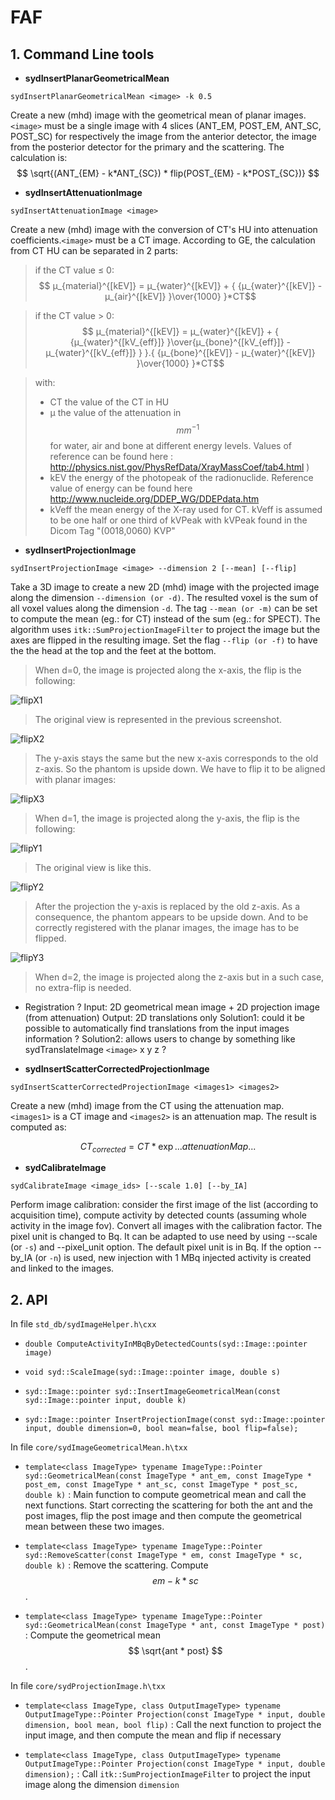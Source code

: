 # FAF

## 1. Command Line tools


- **sydInsertPlanarGeometricalMean**

`sydInsertPlanarGeometricalMean <image> -k 0.5`

Create a new (mhd) image with the geometrical mean of planar images. `<image>`  must be a single image with 4 slices (ANT_EM, POST_EM, ANT_SC, POST_SC) for respectively the image from the anterior detector, the image from the posterior detector for the primary and the scattering. The calculation is:
$$
\sqrt{(ANT_{EM} - k*ANT_{SC}) * flip(POST_{EM} - k*POST_{SC})}
$$

- **sydInsertAttenuationImage**

`sydInsertAttenuationImage <image>`

Create a new (mhd) image with the conversion of CT's HU into attenuation coefficients.`<image>`  must be a CT image. According to GE, the calculation from CT HU can be separated in 2 parts:
 > if the CT value ≤ 0: 
$$ μ_{material}^{[kEV]} = μ_{water}^{[kEV]} + { {μ_{water}^{[kEV]} - μ_{air}^{[kEV]} }\over{1000} }*CT$$

 > if the CT value > 0:
$$ μ_{material}^{[kEV]} = μ_{water}^{[kEV]} + { {μ_{water}^{[kV_{eff}]} }\over{μ_{bone}^{[kV_{eff}]} - μ_{water}^{[kV_{eff}]} } }.{ {μ_{bone}^{[kEV]} - μ_{water}^{[kEV]} }\over{1000} }*CT$$

 > with:
 > - CT the value of the CT in HU
 > - μ the value of the attenuation in $$ mm^{-1} $$ for water, air and bone at different energy levels. Values of reference can be found here : http://physics.nist.gov/PhysRefData/XrayMassCoef/tab4.html )
 > - kEV the energy of the photopeak of the radionuclide. Reference value of energy can be found here http://www.nucleide.org/DDEP_WG/DDEPdata.htm
 > - kVeff the mean energy of the X-ray used for CT. kVeff is assumed to be one half or one third of kVPeak with kVPeak found in the Dicom Tag "(0018,0060) KVP"


- **sydInsertProjectionImage**

`sydInsertProjectionImage <image> --dimension 2 [--mean] [--flip]`

Take a 3D image to create a new 2D (mhd) image with the projected image along the dimension ```--dimension (or -d)```. The resulted voxel is the sum of all voxel values along the dimension `-d`. The tag ```--mean (or -m)``` can be set to compute the mean (eg.: for CT) instead of the sum (eg.: for SPECT). The algorithm uses ```itk::SumProjectionImageFilter``` to project the image but the axes are flipped in the resulting image. Set the flag ```--flip (or -f)``` to have the the head at the top and the feet at the bottom.

> When d=0, the image is projected along the x-axis, the flip is the following:

![flipX1](flipX1.png)

>The original view is represented in the previous screenshot.

![flipX2](flipX2.png)

> The y-axis stays the same but the new x-axis corresponds to the old z-axis. So the phantom is upside down. We have to flip it to be aligned with planar images:

![flipX3](flipX3.png)

> When d=1, the image is projected along the y-axis, the flip is the following:

![flipY1](flipY1.png)

> The original view is like this.

![flipY2](flipY2.png)

> After the projection the y-axis is replaced by the old z-axis. As a consequence, the phantom appears to be upside down. And to be correctly registered with the planar images, the image has to be flipped.

![flipY3](flipY3.png)

> When d=2, the image is projected along the z-axis but in a such case, no extra-flip is needed.

- Registration ?
Input: 2D geometrical mean image + 2D projection image (from attenuation)
Output: 2D translations only
Solution1: could it be possible to automatically find translations from the input images information ? 
Solution2: allows users to change by something like sydTranslateImage `<image>` x y z ?


- **sydInsertScatterCorrectedProjectionImage**

`sydInsertScatterCorrectedProjectionImage <images1> <images2>`

Create a new (mhd) image from the CT using the attenuation map. `<images1>` is a CT image and `<images2>` is an attenuation map. The result is computed as:

$$CT_{corrected} = CT * \exp{...attenuationMap...}$$

- **sydCalibrateImage**

`sydCalibrateImage <image_ids> [--scale 1.0] [--by_IA]`

Perform image calibration: consider the first image of the list (according to
acquisition time), compute activity by detected counts (assuming whole activity
in the image fov). Convert all images with the calibration factor. The pixel
unit is changed to Bq.
It can be adapted to use need by using --scale (or `-s`) and --pixel_unit option.
The default pixel unit is in Bq. If the option --by_IA (or `-n`) is used, new injection
with 1 MBq injected activity is created and linked to the images.


## 2. API

In file `std_db/sydImageHelper.h\cxx`

- ```double ComputeActivityInMBqByDetectedCounts(syd::Image::pointer image)```

- ```void syd::ScaleImage(syd::Image::pointer image, double s)```

- ```syd::Image::pointer syd::InsertImageGeometricalMean(const syd::Image::pointer input, double k)```

- ```syd::Image::pointer InsertProjectionImage(const syd::Image::pointer input, double dimension=0, bool mean=false, bool flip=false);```


In file `core/sydImageGeometricalMean.h\txx`

- ```template<class ImageType> typename ImageType::Pointer syd::GeometricalMean(const ImageType * ant_em, const ImageType * post_em, const ImageType * ant_sc, const ImageType * post_sc, double k)``` : Main function to compute geometrical mean and call the next functions. Start correcting the scattering for both the ant and the post images, flip the post image and then compute the geometrical mean between these two images.

- ```template<class ImageType> typename ImageType::Pointer syd::RemoveScatter(const ImageType * em, const ImageType * sc, double k)``` : Remove the scattering. Compute $$ em - k*sc $$.

- ```template<class ImageType> typename ImageType::Pointer syd::GeometricalMean(const ImageType * ant, const ImageType * post)``` : Compute the geometrical mean $$ \sqrt{ant * post} $$.



In file `core/sydProjectionImage.h\txx`

- ```template<class ImageType, class OutputImageType> typename OutputImageType::Pointer Projection(const ImageType * input, double dimension, bool mean, bool flip)``` : Call the next function to project the input image, and then compute the mean and flip if necessary

- ```template<class ImageType, class OutputImageType> typename OutputImageType::Pointer Projection(const ImageType * input, double dimension);``` : 
Call ```itk::SumProjectionImageFilter``` to project the input image along the dimension `dimension`


